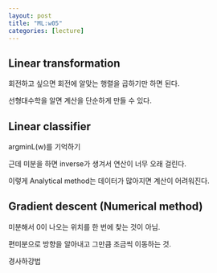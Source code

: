 ```yaml
---
layout: post
title: "ML:w05"
categories: [lecture]
---
```


## Linear transformation

회전하고 싶으면 회전에 알맞는 행렬을 곱하기만 하면 된다.

선형대수학을 알면 계산을 단순하게 만들 수 있다.

## Linear classifier

argminL(w)를 기억하기

근데 미분을 하면 inverse가 생겨서 연산이 너무 오래 걸린다.

이렇게 Analytical method는 데이터가 많아지면 계산이 어려워진다.

## Gradient descent (Numerical method)

미분해서 0이 나오는 위치를 한 번에 찾는 것이 아님.

편미분으로 방향을 알아내고 그만큼 조금씩 이동하는 것.

경사하강법